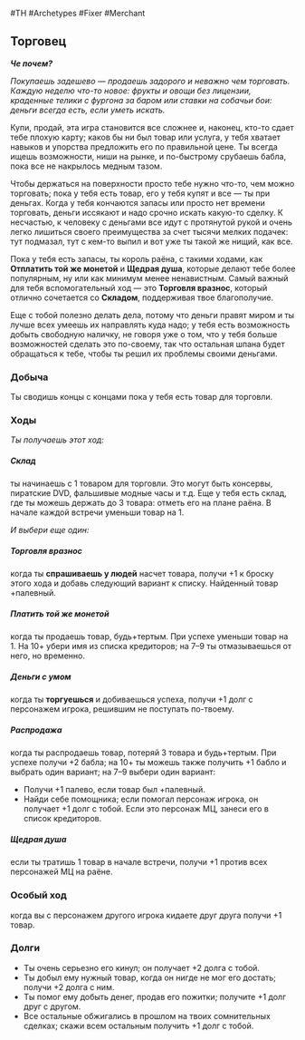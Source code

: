 #TH #Archetypes #Fixer #Merchant

## Торговец
***Че почем?***

*Покупаешь задешево — продаешь задорого и неважно чем торговать. Каждую неделю что-то новое: фрукты и овощи без лицензии, краденные телики с фургона за баром или ставки на собачьи бои: деньги всегда есть, если уметь искать.*

Купи, продай, эта игра становится все сложнее и, наконец, кто-то сдает тебе плохую карту; каков бы ни был товар или услуга, у тебя хватает навыков и упорства предложить его по правильной цене. Ты всегда ищешь возможности, ниши на рынке, и по-быстрому срубаешь бабла, пока все не накрылось медным тазом.

Чтобы держаться на поверхности просто тебе нужно что-то, чем можно торговать; пока у тебя есть товар, его у тебя купят и все — ты при деньгах. Когда у тебя кончаются запасы или просто нет времени торговать, деньги иссякают и надо срочно искать какую-то сделку. К несчастью, к человеку с деньгами все идут с протянутой рукой и очень легко лишиться своего преимущества за счет тысячи мелких подачек: тут подмазал, тут с кем-то выпил и вот уже ты такой же нищий, как все.

Пока у тебя есть запасы, ты король раёна, с такими ходами, как **Отплатить той же монетой** и **Щедрая душа**, которые делают тебе более популярным, ну или как минимум менее ненавистным. Самый важный для тебя вспомогательный ход — это **Торговля вразнос**, который отлично сочетается со **Складом**, поддерживая твое благополучие.

Еще с тобой полезно делать дела, потому что деньги правят миром и ты лучше всех умеешь их направлять куда надо; у тебя есть возможность добыть свободную наличку, не говоря уже о том, что у тебя больше возможностей сделать это по-своему, так что остальная шпана будет обращаться к тебе, чтобы ты решил их проблемы своими деньгами.

### Добыча
Ты сводишь концы с концами пока у тебя есть товар для торговли.

### Ходы
*Ты получаешь этот ход:* 
##### Склад
ты начинаешь с 1 товаром для торговли. Это могут быть консервы, пиратские DVD, фальшивые модные часы и т.д. Еще у тебя есть склад, где ты можешь держать до 3 товара: отметь его на плане раёна. В начале каждой встречи уменьши товар на 1.


*И выбери еще один:* 

##### Торговля вразнос
когда ты **спрашиваешь у людей** насчет товара, получи +1 к броску этого хода и добавь следующий вариант к списку.
Найденный товар +палевный. 

##### Платить той же монетой
когда ты продаешь товар, будь+тертым. При успехе уменьши товар на 1. На 10+ убери имя из списка кредиторов; на 7–9 ты отмазываешься от него, но временно.

##### Деньги с умом
когда ты **торгуешься** и добиваешься успеха, получи +1 долг с персонажем игрока, решившим не поступать по-твоему. 

##### Распродажа
когда ты распродаешь товар, потеряй 3 товара и будь+тертым. При успехе получи +2 бабла; на 10+ ты можешь также получить +1 бабло и выбрать один вариант; на 7–9 выбери один вариант: 
- Получи +1 палево, если товар был +палевный. 
- Найди себе помощника; если помогал персонаж игрока, он получает +1 долг с тобой. Если это персонаж МЦ, занеси его в список кредиторов.

##### Щедрая душа
если ты тратишь 1 товар в начале встречи, получи +1 против всех персонажей МЦ на раёне.

### Особый ход
когда вы с персонажем другого игрока кидаете друг друга получи +1 товар.

### Долги
- Ты очень серьезно его кинул; он получает +2 долга с тобой. 
- Ты добыл ему нужный товар, когда он нигде не мог его достать; получи +2 долга с ним. 
- Ты помог ему добыть денег, продав его пожитки; получите +1 долг друг с другом. 
- Все остальные обжигались в прошлом на твоих сомнительных сделках; скажи всем остальным получить +1 долг с тобой.
